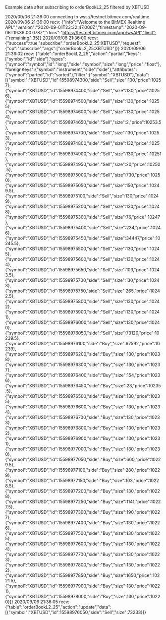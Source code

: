 Example data after subscribing to orderBookL2_25 filtered by XBTUSD

2020/09/06 21:36:00 connecting to wss://testnet.bitmex.com/realtime
2020/09/06 21:36:00 recv: {"info":"Welcome to the BitMEX Realtime API.","version":"2020-09-01T23:32:47.000Z","timestamp":"2020-09-06T19:36:00.078Z","docs":"https://testnet.bitmex.com/app/wsAPI","limit":{"remaining":35}}
2020/09/06 21:36:00 recv: {"success":true,"subscribe":"orderBookL2_25:XBTUSD","request":{"op":"subscribe","args":["orderBookL2_25:XBTUSD"]}}
2020/09/06 21:36:02 recv: {"table":"orderBookL2_25","action":"partial","keys":["symbol","id","side"],"types":{"symbol":"symbol","id":"long","side":"symbol","size":"long","price":"float"},"foreignKeys":{"symbol":"instrument","side":"side"},"attributes":{"symbol":"parted","id":"sorted"},"filter":{"symbol":"XBTUSD"},"data":[{"symbol":"XBTUSD","id":15598974300,"side":"Sell","size":130,"price":10257},{"symbol":"XBTUSD","id":15598974400,"side":"Sell","size":130,"price":10256},{"symbol":"XBTUSD","id":15598974500,"side":"Sell","size":130,"price":10255},{"symbol":"XBTUSD","id":15598974600,"side":"Sell","size":130,"price":10254},{"symbol":"XBTUSD","id":15598974650,"side":"Sell","size":2,"price":10253.5},{"symbol":"XBTUSD","id":15598974700,"side":"Sell","size":130,"price":10253},{"symbol":"XBTUSD","id":15598974800,"side":"Sell","size":132,"price":10252},{"symbol":"XBTUSD","id":15598974900,"side":"Sell","size":130,"price":10251},{"symbol":"XBTUSD","id":15598974950,"side":"Sell","size":20,"price":10250.5},{"symbol":"XBTUSD","id":15598975000,"side":"Sell","size":730,"price":10250},{"symbol":"XBTUSD","id":15598975050,"side":"Sell","size":150,"price":10249.5},{"symbol":"XBTUSD","id":15598975100,"side":"Sell","size":130,"price":10249},{"symbol":"XBTUSD","id":15598975200,"side":"Sell","size":130,"price":10248},{"symbol":"XBTUSD","id":15598975300,"side":"Sell","size":76,"price":10247},{"symbol":"XBTUSD","id":15598975400,"side":"Sell","size":234,"price":10246},{"symbol":"XBTUSD","id":15598975450,"side":"Sell","size":34447,"price":10245.5},{"symbol":"XBTUSD","id":15598975500,"side":"Sell","size":130,"price":10245},{"symbol":"XBTUSD","id":15598975600,"side":"Sell","size":130,"price":10244},{"symbol":"XBTUSD","id":15598975650,"side":"Sell","size":103,"price":10243.5},{"symbol":"XBTUSD","id":15598975700,"side":"Sell","size":130,"price":10243},{"symbol":"XBTUSD","id":15598975750,"side":"Sell","size":265,"price":10242.5},{"symbol":"XBTUSD","id":15598975800,"side":"Sell","size":130,"price":10242},{"symbol":"XBTUSD","id":15598975900,"side":"Sell","size":130,"price":10241},{"symbol":"XBTUSD","id":15598976000,"side":"Sell","size":130,"price":10240},{"symbol":"XBTUSD","id":15598976050,"side":"Sell","size":73120,"price":10239.5},{"symbol":"XBTUSD","id":15598976100,"side":"Buy","size":67592,"price":10239},{"symbol":"XBTUSD","id":15598976200,"side":"Buy","size":130,"price":10238},{"symbol":"XBTUSD","id":15598976300,"side":"Buy","size":130,"price":10237},{"symbol":"XBTUSD","id":15598976400,"side":"Buy","size":154,"price":10236},{"symbol":"XBTUSD","id":15598976450,"side":"Buy","size":23,"price":10235.5},{"symbol":"XBTUSD","id":15598976500,"side":"Buy","size":130,"price":10235},{"symbol":"XBTUSD","id":15598976600,"side":"Buy","size":130,"price":10234},{"symbol":"XBTUSD","id":15598976700,"side":"Buy","size":130,"price":10233},{"symbol":"XBTUSD","id":15598976800,"side":"Buy","size":130,"price":10232},{"symbol":"XBTUSD","id":15598976900,"side":"Buy","size":130,"price":10231},{"symbol":"XBTUSD","id":15598977000,"side":"Buy","size":130,"price":10230},{"symbol":"XBTUSD","id":15598977050,"side":"Buy","size":600,"price":10229.5},{"symbol":"XBTUSD","id":15598977100,"side":"Buy","size":280,"price":10229},{"symbol":"XBTUSD","id":15598977150,"side":"Buy","size":103,"price":10228.5},{"symbol":"XBTUSD","id":15598977200,"side":"Buy","size":130,"price":10228},{"symbol":"XBTUSD","id":15598977250,"side":"Buy","size":1141,"price":10227.5},{"symbol":"XBTUSD","id":15598977300,"side":"Buy","size":190,"price":10227},{"symbol":"XBTUSD","id":15598977400,"side":"Buy","size":130,"price":10226},{"symbol":"XBTUSD","id":15598977500,"side":"Buy","size":130,"price":10225},{"symbol":"XBTUSD","id":15598977600,"side":"Buy","size":130,"price":10224},{"symbol":"XBTUSD","id":15598977700,"side":"Buy","size":130,"price":10223},{"symbol":"XBTUSD","id":15598977800,"side":"Buy","size":130,"price":10222},{"symbol":"XBTUSD","id":15598977850,"side":"Buy","size":1650,"price":10221.5},{"symbol":"XBTUSD","id":15598977900,"side":"Buy","size":130,"price":10221},{"symbol":"XBTUSD","id":15598978000,"side":"Buy","size":130,"price":10220}]}
2020/09/06 21:36:05 recv: {"table":"orderBookL2_25","action":"update","data":[{"symbol":"XBTUSD","id":15598976050,"side":"Sell","size":73233}]}